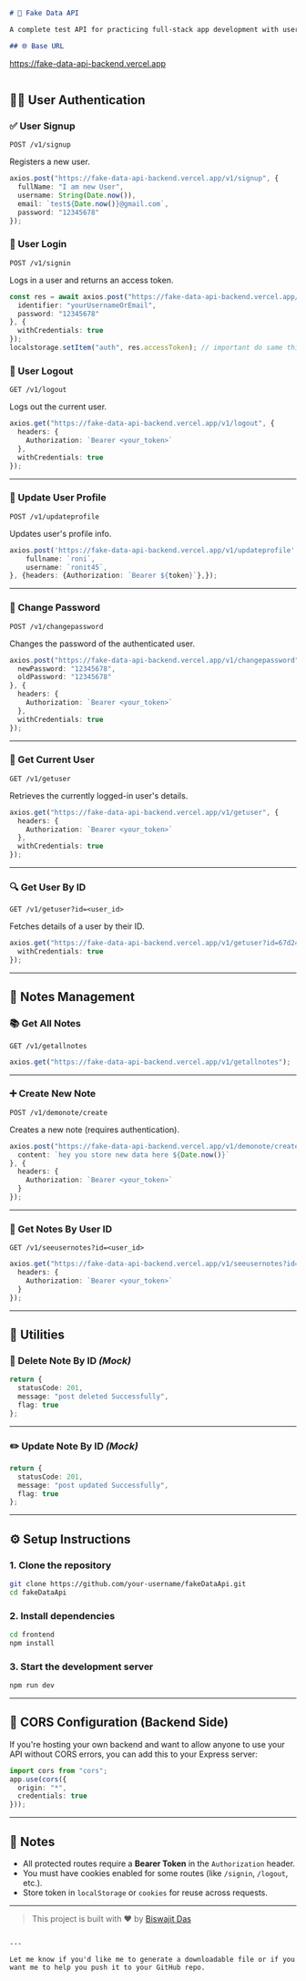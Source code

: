 ```markdown
# 🚀 Fake Data API

A complete test API for practicing full-stack app development with user authentication and note management functionalities, It is very use-full  for upcoming fronted-developers, Who are wants to mange api calls.

## 🌐 Base URL

```
https://fake-data-api-backend.vercel.app
```
```
## 🧑‍💻 User Authentication

### ✅ User Signup

`POST /v1/signup`

Registers a new user.

```ts
axios.post("https://fake-data-api-backend.vercel.app/v1/signup", {
  fullName: "I am new User",
  username: String(Date.now()),
  email: `test${Date.now()}@gmail.com`,
  password: "12345678"
});

```
### 🔐 User Login

`POST /v1/signin`

Logs in a user and returns an access token.

```ts
const res = await axios.post("https://fake-data-api-backend.vercel.app/v1/signin", {
  identifier: "yourUsernameOrEmail",
  password: "12345678"
}, {
  withCredentials: true
});
localstorage.setItem("auth", res.accessToken); // important do same thing.
```
### 🚪 User Logout

`GET /v1/logout`

Logs out the current user.

```ts
axios.get("https://fake-data-api-backend.vercel.app/v1/logout", {
  headers: {
    Authorization: `Bearer <your_token>`
  },
  withCredentials: true
});
```

---

### 🧾 Update User Profile

`POST /v1/updateprofile`

Updates user's profile info.

```ts
axios.post('https://fake-data-api-backend.vercel.app/v1/updateprofile', {
    fullname: `roni`,
    username: `ronit45`,
}, {headers: {Authorization: `Bearer ${token}`},});

```

---

### 🔁 Change Password

`POST /v1/changepassword`

Changes the password of the authenticated user.

```ts
axios.post("https://fake-data-api-backend.vercel.app/v1/changepassword", {
  newPassword: "12345678",
  oldPassword: "12345678"
}, {
  headers: {
    Authorization: `Bearer <your_token>`
  },
  withCredentials: true
});
```

---

### 👤 Get Current User

`GET /v1/getuser`

Retrieves the currently logged-in user's details.

```ts
axios.get("https://fake-data-api-backend.vercel.app/v1/getuser", {
  headers: {
    Authorization: `Bearer <your_token>`
  },
  withCredentials: true
});
```

---

### 🔍 Get User By ID

`GET /v1/getuser?id=<user_id>`

Fetches details of a user by their ID.

```ts
axios.get("https://fake-data-api-backend.vercel.app/v1/getuser?id=67d2469a0643aa381964fb7b", {
  withCredentials: true
});
```

---

## 📝 Notes Management

### 📚 Get All Notes

`GET /v1/getallnotes`

```ts
axios.get("https://fake-data-api-backend.vercel.app/v1/getallnotes");
```

---

### ➕ Create New Note

`POST /v1/demonote/create`

Creates a new note (requires authentication).

```ts
axios.post("https://fake-data-api-backend.vercel.app/v1/demonote/create", {
  content: `hey you store new data here ${Date.now()}`
}, {
  headers: {
    Authorization: `Bearer <your_token>`
  }
});
```

---

### 📒 Get Notes By User ID

`GET /v1/seeusernotes?id=<user_id>`

```ts
axios.get("https://fake-data-api-backend.vercel.app/v1/seeusernotes?id=67d2469a0643aa381964fb7b", {
  headers: {
    Authorization: `Bearer <your_token>`
  }
});
```

---

## 🧰 Utilities

### 🧹 Delete Note By ID *(Mock)*

```ts
return {
  statusCode: 201,
  message: "post deleted Successfully",
  flag: true
};
```

---

### ✏️ Update Note By ID *(Mock)*

```ts
return {
  statusCode: 201,
  message: "post updated Successfully",
  flag: true
};
```

---

## ⚙️ Setup Instructions

### 1. Clone the repository

```bash
git clone https://github.com/your-username/fakeDataApi.git
cd fakeDataApi
```

### 2. Install dependencies

```bash
cd frontend
npm install
```

### 3. Start the development server

```bash
npm run dev
```

---

## 🔐 CORS Configuration (Backend Side)

If you're hosting your own backend and want to allow anyone to use your API without CORS errors, you can add this to your Express server:

```ts
import cors from "cors";
app.use(cors({
  origin: "*",
  credentials: true
}));
```

---

## 📌 Notes

- All protected routes require a **Bearer Token** in the `Authorization` header.
- You must have cookies enabled for some routes (like `/signin`, `/logout`, etc.).
- Store token in `localStorage` or `cookies` for reuse across requests.

---

> This project is built with ❤️ by [Biswajit Das](https://github.com/your-username)

```

---

Let me know if you'd like me to generate a downloadable file or if you want me to help you push it to your GitHub repo.
